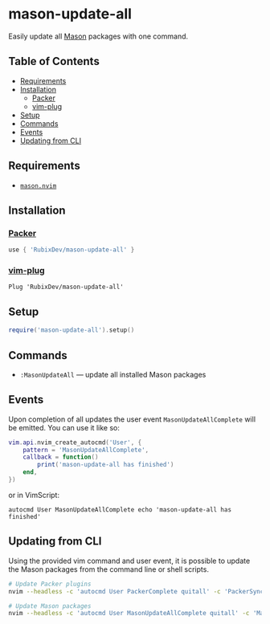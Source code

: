 # mason-update-all
Easily update all [Mason](https://github.com/williamboman/mason.nvim) packages with one command.

## Table of Contents
* [Requirements](#requirements)
* [Installation](#installation)
  * [Packer](#packer)
  * [vim-plug](#vim-plug)
* [Setup](#setup)
* [Commands](#commands)
* [Events](#events)
* [Updating from CLI](#updating-from-cli)

## Requirements
- [`mason.nvim`](https://github.com/williamboman/mason.nvim)

## Installation
### [Packer](https://github.com/wbthomason/packer.nvim)
```lua
use { 'RubixDev/mason-update-all' }
```

### [vim-plug](https://github.com/junegunn/vim-plug)
```vim
Plug 'RubixDev/mason-update-all'
```

## Setup
```lua
require('mason-update-all').setup()
```

## Commands
- `:MasonUpdateAll` — update all installed Mason packages

## Events
Upon completion of all updates the user event `MasonUpdateAllComplete` will be emitted. You can use it like so:

```lua
vim.api.nvim_create_autocmd('User', {
    pattern = 'MasonUpdateAllComplete',
    callback = function()
        print('mason-update-all has finished')
    end,
})
```

or in VimScript:

```vim
autocmd User MasonUpdateAllComplete echo 'mason-update-all has finished'
```

## Updating from CLI
Using the provided vim command and user event, it is possible to update the Mason packages from the command line or shell scripts.

```bash
# Update Packer plugins
nvim --headless -c 'autocmd User PackerComplete quitall' -c 'PackerSync'

# Update Mason packages
nvim --headless -c 'autocmd User MasonUpdateAllComplete quitall' -c 'MasonUpdateAll'
```
